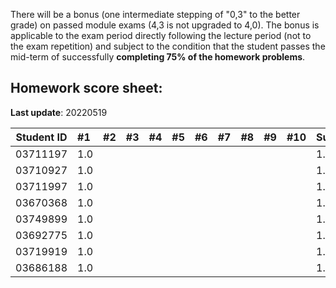 There will be a bonus (one intermediate stepping of "0,3" to the better grade) on passed module exams (4,3 is not upgraded to 4,0). The bonus is applicable to the exam period directly following the lecture period (not to the exam repetition) and subject to the condition that the student passes the mid-term of successfully **completing 75% of the homework problems**.


## Homework score sheet:

**Last update**: 20220519

| Student ID | #1 | #2 | #3 | #4 | #5 | #6 | #7 | #8 | #9 |#10 |Sum  |
| ---------- |:-- |:-- |:-- |:-- |:-- |:-- |:-- |:-- |:-- |:-- |:--  |
| 03711197   |1.0 |    |    |    |    |    |    |    |    |    |1.0  |
| 03710927   |1.0 |    |    |    |    |    |    |    |    |    |1.0  |
| 03711997   |1.0 |    |    |    |    |    |    |    |    |    |1.0  |
| 03670368   |1.0 |    |    |    |    |    |    |    |    |    |1.0  |
| 03749899   |1.0 |    |    |    |    |    |    |    |    |    |1.0  |
| 03692775   |1.0 |    |    |    |    |    |    |    |    |    |1.0  |
| 03719919   |1.0 |    |    |    |    |    |    |    |    |    |1.0  |
| 03686188   |1.0 |    |    |    |    |    |    |    |    |    |1.0  |
